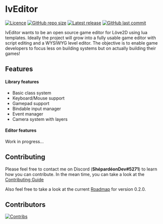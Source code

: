 # lvEditor
[![Licence](https://img.shields.io/github/license/shepardeon/lvEditor)](https://github.com/Shepardeon/lvEditor/blob/dev/LICENSE)
[![GitHub repo size](https://img.shields.io/github/repo-size/shepardeon/lvEditor)](https://github.com/Shepardeon/lvEditor)
[![Latest release](https://img.shields.io/github/v/release/shepardeon/lvEditor?include_prereleases)](https://github.com/Shepardeon/lvEditor/releases)
[![GitHub last commit](https://img.shields.io/github/last-commit/shepardeon/lvEditor)](https://github.com/Shepardeon/lvEditor/commits)

lvEditor wants to be an open source game editor for Löve2D using lua templates. Ideally the project will grow into a fully usable game editor with script editing and a WYSIWYG level editor. The objective is to enable game developers to focus less on building systems but on actually building their games!

## Features
#### Library features
- Basic class system
- Keyboard/Mouse support
- Gamepad support
- Bindable input manager
- Event manager
- Camera system with layers

#### Editor features
Work in progress...

## Contributing
Please feel free to contact me on Discord (**ShépardéonDev#5271**) to learn how you can contribute.
In the mean time, you can take a look at the [Contributing Guide](https://github.com/Shepardeon/lvEditor/blob/dev/.github/CONTRIBUTING.md)

Also feel free to take a look at the current [Roadmap](https://github.com/Shepardeon/lvEditor/issues/1) for version 0.2.0.

## Contributors
[![Contribs](https://contributors-img.web.app/image?repo=Shepardeon/lvEditor)](https://github.com/Shepardeon/lvEditor/graphs/contributors)
